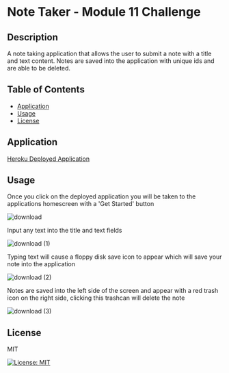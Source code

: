 # Note Taker - Module 11 Challenge

## Description

A note taking application that allows the user to submit a note with a title and text content. Notes are saved into the application with unique ids and are able to be deleted.

## Table of Contents
  - [Application](#Application)
  - [Usage](#Usage)
  - [License](#License)


## Application

[Heroku Deployed Application](https://tranquil-castle-94562.herokuapp.com/)


## Usage

Once you click on the deployed application you will be taken to the applications homescreen with a 'Get Started' button

![download](https://user-images.githubusercontent.com/106128188/219495715-421ebdb2-5085-4e2f-9ab7-b04b739db6f0.png)

Input any text into the title and text fields

![download (1)](https://user-images.githubusercontent.com/106128188/219495924-cc9b897c-237d-4c71-ba40-a56c0909f61c.png)

Typing text will cause a floppy disk save icon to appear which will save your note into the application

![download (2)](https://user-images.githubusercontent.com/106128188/219496099-1bc9a22e-fb97-4b88-adcc-898da3327fca.png)

Notes are saved into the left side of the screen and appear with a red trash icon on the right side, clicking this trashcan will delete the note

![download (3)](https://user-images.githubusercontent.com/106128188/219496213-af6d2767-5072-4fb9-9fe1-aba63312f38f.png)


## License

MIT

[![License: MIT](https://img.shields.io/badge/License-MIT-blue.svg)](https://opensource.org/licenses/MIT)
